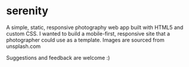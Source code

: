# serenity
A simple, static, responsive photography web app built with HTML5 and custom CSS.
I wanted to build a mobile-first, responsive site that a photographer could use as a template. Images are sourced from unsplash.com

Suggestions and feedback are welcome :)

